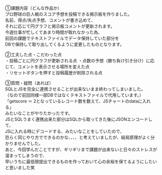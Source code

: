 ①課題内容（どんな作品か）  
プロ野球の巨人戦のスコア予想を投稿できる掲示板を作りました。  
名前、得点/失点予想、コメントが書き込めて、  
それに応じて円グラフと掲示板コメントが更新されます。  
今週仕事が忙しくてあまり時間が取れなかった為、  
前回の課題でテキストファイルでデータ保持していた部分を  
DBで保持して取り出してくるように変更したものとなります。
  
②工夫した点・こだわった点  
・投稿ごとに円グラフが更新される点
・点数の予想（勝ち負け引き分け）に応じて、コメントを表示させる場所を変えた点  
・リセットボタンを押すと投稿履歴が削除される点
  
③質問・疑問（あれば）  
SQLとJSを完全に連携させることが出来ないまま終わってしまいました。  
（なので前回同様一部DBではなくテキストファイルで代用しています。）  
「getscore ＝ 2となっているレコード数を数えて、JSチャートのdataに入れる」  
みたいなことがやりたかったです。  
JSとSQLうまく連携出来た部分はSQLから取ってきた後にJSONエンコードして、  
JSに入れる時にデコードする、みたいなことをしていたので、  
恐らく同じやり方でできるのかな、、、、と考えていましたが、結局原理がよく分かりませんでした。  
あと、今回学んだことですが、ギリギリまで課題が出来ないと日々のストレスが溜まってしまうので、  
早いうちに最低限提出できるものを作っておいて心の余裕を保てるようにしたいと思いました笑
